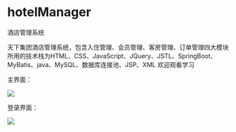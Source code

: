 # hotelManager
酒店管理系统

天下集团酒店管理系统，包含入住管理、会员管理、客房管理、订单管理四大模块
所用的技术栈为HTML、CSS、JavaScript、JQuery、JSTL、SpringBoot、MyBatis、java、MySQL、数据库连接池、JSP、XML
欢迎观看学习

主界面：

![](https://chaim16-imgs.oss-cn-hongkong.aliyuncs.com/other/indexfdasfas.png)

登录界面：

![](https://chaim16-imgs.oss-cn-hongkong.aliyuncs.com/other/loginrewqreqw.png)
